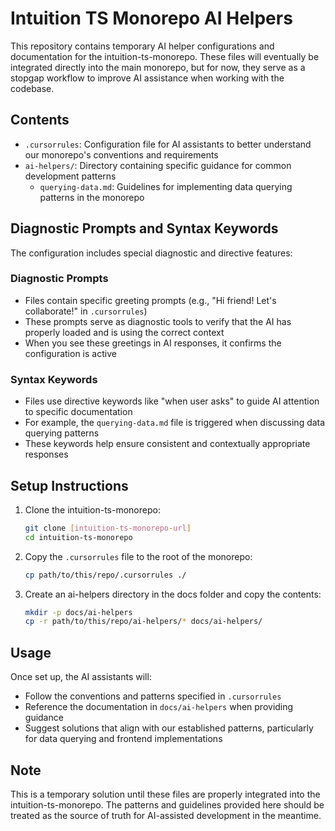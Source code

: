 # Intuition TS Monorepo AI Helpers

This repository contains temporary AI helper configurations and documentation for the intuition-ts-monorepo. These files will eventually be integrated directly into the main monorepo, but for now, they serve as a stopgap workflow to improve AI assistance when working with the codebase.

## Contents

- `.cursorrules`: Configuration file for AI assistants to better understand our monorepo's conventions and requirements
- `ai-helpers/`: Directory containing specific guidance for common development patterns
  - `querying-data.md`: Guidelines for implementing data querying patterns in the monorepo

## Diagnostic Prompts and Syntax Keywords

The configuration includes special diagnostic and directive features:

### Diagnostic Prompts

- Files contain specific greeting prompts (e.g., "Hi friend! Let's collaborate!" in `.cursorrules`)
- These prompts serve as diagnostic tools to verify that the AI has properly loaded and is using the correct context
- When you see these greetings in AI responses, it confirms the configuration is active

### Syntax Keywords

- Files use directive keywords like "when user asks" to guide AI attention to specific documentation
- For example, the `querying-data.md` file is triggered when discussing data querying patterns
- These keywords help ensure consistent and contextually appropriate responses

## Setup Instructions

1. Clone the intuition-ts-monorepo:

   ```bash
   git clone [intuition-ts-monorepo-url]
   cd intuition-ts-monorepo
   ```

2. Copy the `.cursorrules` file to the root of the monorepo:

   ```bash
   cp path/to/this/repo/.cursorrules ./
   ```

3. Create an ai-helpers directory in the docs folder and copy the contents:
   ```bash
   mkdir -p docs/ai-helpers
   cp -r path/to/this/repo/ai-helpers/* docs/ai-helpers/
   ```

## Usage

Once set up, the AI assistants will:

- Follow the conventions and patterns specified in `.cursorrules`
- Reference the documentation in `docs/ai-helpers` when providing guidance
- Suggest solutions that align with our established patterns, particularly for data querying and frontend implementations

## Note

This is a temporary solution until these files are properly integrated into the intuition-ts-monorepo. The patterns and guidelines provided here should be treated as the source of truth for AI-assisted development in the meantime.
